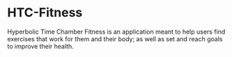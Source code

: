 # HTC-Fitness
Hyperbolic Time Chamber Fitness is an application meant to help users find exercises that work for them and their body; as well as set and reach goals to improve their health.
